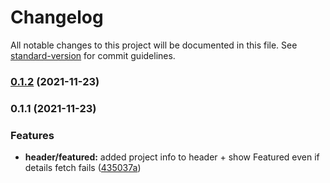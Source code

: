 # Changelog

All notable changes to this project will be documented in this file. See [standard-version](https://github.com/conventional-changelog/standard-version) for commit guidelines.

### [0.1.2](https://github.com/alexandrecanuto/netflix/compare/v0.1.1...v0.1.2) (2021-11-23)

### 0.1.1 (2021-11-23)


### Features

* **header/featured:** added project info to header + show Featured even if details fetch fails ([435037a](https://github.com/alexandrecanuto/netflix/commit/435037abc167b783100567deb8ca601944594523))
